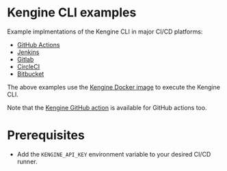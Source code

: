 # Kengine CLI examples

Example implmentations of the Kengine CLI in major CI/CD platforms:

- [GitHub Actions](github)
- [Jenkins](jenkins)
- [Gitlab](gitlab)
- [CircleCI](circleci)
- [Bitbucket](bitbucket)

The above examples use the [Kengine Docker image](https://hub.docker.com/r/khulnasoft/kengine) to execute the Kengine CLI.

Note that the [Kengine GitHub action](https://github.com/marketplace/actions/setup-kengine) is available for GitHub actions too. 

# Prerequisites
- Add the `KENGINE_API_KEY` environment variable to your desired CI/CD runner.
